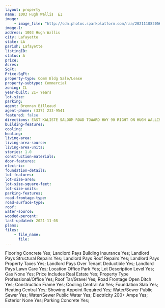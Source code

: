 ```yaml
---
layout: property
name: 1003 Hugh Wallis  E1
image:
    - image_file: "http://cdn.photos.sparkplatform.com/raa/20211108205652992212000000.jpg"
image-1:
address: 1003 Hugh Wallis 
city: Lafayette
state: LA
parish: Lafayette
listingID: 
status: A
price: 
Acres: 
SqFt: 
Price-SqFt: 
property-type: Comm Bldg Sale/Lease
property-subtype: Commercial
zoning: IL
year-built: 21+ Years
lot-size: 
parking: 
agent: Brennan Billeaud
agent-phone: (337) 233-9541
featured: false
directions: EAST KALISTE SALOOM ROAD TOWARD HWY 90 RIGHT ON HUGH WALLIS ROAD SOUTH THE GARDENS OFFICE COMPLEX ON LEFT. BUILDING F IN BACK RIGHT.
building-features: 
cooling: 
heating: 
living-area: 
living-area-source: 
living-area-units: 
stories: 1.0
construction-materials: 
door-features: 
electric: 
foundation-details: 
lot-features: 
lot-size-area: 
lot-size-square-feet: 
lot-size-units: 
parking-features: 
road-frontage-type: 
road-surface-type: 
roof: 
water-source: 
wooded-percent: 
last-updated: 2021-11-08
plans: 
files:
    - file_name:
      file:
---
```

Flooring	Concrete	Yes;
Landlord Pays	Building Insurance	Yes;
Landlord Pays	Structural Repairs	Yes;
Landlord Pays	Roof Repairs	Yes;
Landlord Pays	Property Taxes	Yes;
Landlord Pays	Over Tenant Deductible	Yes;
Landlord Pays	Lawn Care	Yes;
Location	Office Park	Yes;
Lot Description	Level	Yes;
Gas	None	Yes;
Price Includes	Real Estate	Yes;
Property Type	Professional/Office	Yes;
Roof	Tar/Gravel	Yes;
Road Frontage	Open Ditch	Yes;
Construction	Frame	Yes;
Cooling	Central Air	Yes;
Foundation	Slab	Yes;
Heating	Central	Yes;
Showing	Appoint Required	Yes;
Water/Sewer	Public Sewer	Yes;
Water/Sewer	Public Water	Yes;
Electricity	200+ Amps	Yes;
Exterior	None	Yes;
Parking	Concrete	Yes;

